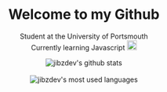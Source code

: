 <h1 align="center"> Welcome to my Github </h1>
<p align="center"> Student at the University of Portsmouth<br>Currently learning Javascript <img src="https://cdn.iconscout.com/icon/free/png-256/free-javascript-2038874-1720087.png" height="20" width="20"></p>
<div align="center">
  <img src="https://github-readme-stats.vercel.app/api?username=jibzdev&show_icons=true&rank_icon=github&count_private=true&theme=dark" alt="jibzdev's github stats">
  <br>
  <br>
  <img src="https://github-readme-stats.vercel.app/api/top-langs/?username=jibzdev&&hide_langs_below=1&layout=pie&theme=dark" alt="jibzdev's most used languages">
</div>
